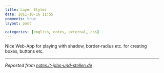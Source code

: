 ```yaml
---
title: Layer Styles
date: 2011-10-16 11:55
comments: true
layout: post

categories: [english, notes, external, css]
---
```

 Nice Web-App for playing with shadow, border-radius etc. for creating boxes, buttons etc.

---
<i>Reposted from <a href='http://notes.it-jobs-und-stellen.de/notes/14' rel='canonical'>notes.it-jobs-und-stellen.de</a></i>

